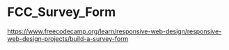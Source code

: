 # FCC_Survey_Form
https://www.freecodecamp.org/learn/responsive-web-design/responsive-web-design-projects/build-a-survey-form
